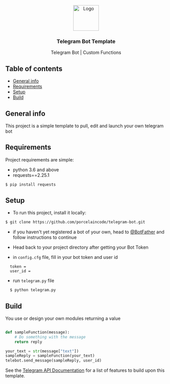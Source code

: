 <p align="center">
  <a href="https://github.com/porcelaincode/telegram-bot">
    <img src="https://img.icons8.com/color/344/telegram-app--v1.png" alt="Logo" width="80" height="80">
  </a>

  <h3 align="center">Telegram Bot Template</h3>

  <p align="center">
    Telegram Bot | Custom Functions
  </p>
</p>


## Table of contents
* [General info](#general-info)
* [Requirements](#requirements)
* [Setup](#setup)
* [Build](#build)

## General info
This project is a simple template to pull, edit and launch your own telegram bot
	
## Requirements
Project requirements are simple:
* python 3.6 and above
* requests==2.25.1
```sh
$ pip install requests
```

## Setup

- To run this project, install it locally:

```sh
$ git clone https://github.com/porcelaincode/telegram-bot.git
```

- if you haven't yet registered a bot of your own, head to [@BotFather](https://t.me/BotFather) and follow instructions to continue

- Head back to your project directory after getting your Bot Token

- in `config.cfg` file, fill in your bot token and user id

```
  token =
  user_id =
```

- run `telegram.py` file

```sh
  $ python telegram.py
```

## Build

You use or design your own modules returning a value

```python

def sampleFunction(message):
    # Do something with the message
    return reply

your_text = str(message["text"])
sampleReply = sampleFunction(your_text)
telebot.send_message(sampleReply, user_id)

```

See the [Telegram API Documentation](https://core.telegram.org/) for a list of features to build upon this template.

